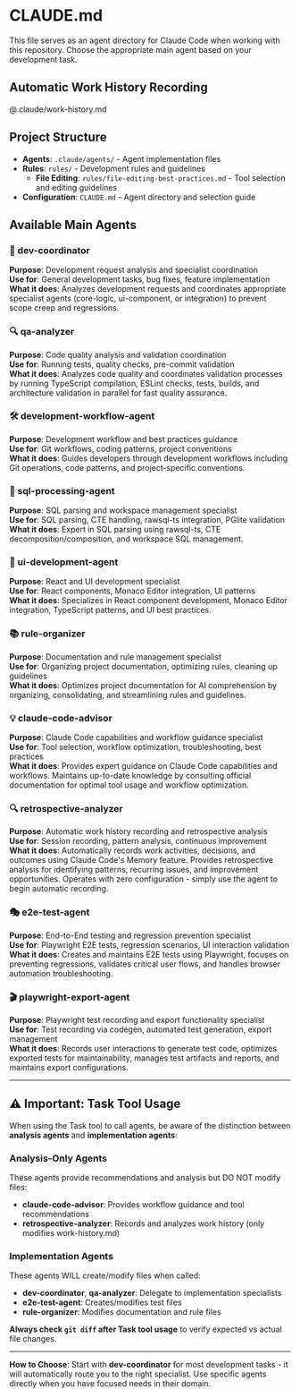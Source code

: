 # CLAUDE.md

This file serves as an agent directory for Claude Code when working with this repository. Choose the appropriate main agent based on your development task.

## Automatic Work History Recording
@.claude/work-history.md

## Project Structure
- **Agents**: `.claude/agents/` - Agent implementation files
- **Rules**: `rules/` - Development rules and guidelines
  - **File Editing**: `rules/file-editing-best-practices.md` - Tool selection and editing guidelines
- **Configuration**: `CLAUDE.md` - Agent directory and selection guide

## Available Main Agents

### 🎯 dev-coordinator
**Purpose**: Development request analysis and specialist coordination  
**Use for**: General development tasks, bug fixes, feature implementation  
**What it does**: Analyzes development requests and coordinates appropriate specialist agents (core-logic, ui-component, or integration) to prevent scope creep and regressions.

### 🔍 qa-analyzer  
**Purpose**: Code quality analysis and validation coordination  
**Use for**: Running tests, quality checks, pre-commit validation  
**What it does**: Analyzes code quality and coordinates validation processes by running TypeScript compilation, ESLint checks, tests, builds, and architecture validation in parallel for fast quality assurance.

### 🛠️ development-workflow-agent
**Purpose**: Development workflow and best practices guidance  
**Use for**: Git workflows, coding patterns, project conventions  
**What it does**: Guides developers through development workflows including Git operations, code patterns, and project-specific conventions.

### 🔄 sql-processing-agent
**Purpose**: SQL parsing and workspace management specialist  
**Use for**: SQL parsing, CTE handling, rawsql-ts integration, PGlite validation  
**What it does**: Expert in SQL parsing using rawsql-ts, CTE decomposition/composition, and workspace SQL management.

### 🎨 ui-development-agent
**Purpose**: React and UI development specialist  
**Use for**: React components, Monaco Editor integration, UI patterns  
**What it does**: Specializes in React component development, Monaco Editor integration, TypeScript patterns, and UI best practices.

### 📚 rule-organizer
**Purpose**: Documentation and rule management specialist  
**Use for**: Organizing project documentation, optimizing rules, cleaning up guidelines  
**What it does**: Optimizes project documentation for AI comprehension by organizing, consolidating, and streamlining rules and guidelines.

### 💡 claude-code-advisor
**Purpose**: Claude Code capabilities and workflow guidance specialist  
**Use for**: Tool selection, workflow optimization, troubleshooting, best practices  
**What it does**: Provides expert guidance on Claude Code capabilities and workflows. Maintains up-to-date knowledge by consulting official documentation for optimal tool usage and workflow optimization.

### 🔍 retrospective-analyzer
**Purpose**: Automatic work history recording and retrospective analysis  
**Use for**: Session recording, pattern analysis, continuous improvement  
**What it does**: Automatically records work activities, decisions, and outcomes using Claude Code's Memory feature. Provides retrospective analysis for identifying patterns, recurring issues, and improvement opportunities. Operates with zero configuration - simply use the agent to begin automatic recording.

### 🎭 e2e-test-agent
**Purpose**: End-to-End testing and regression prevention specialist  
**Use for**: Playwright E2E tests, regression scenarios, UI interaction validation  
**What it does**: Creates and maintains E2E tests using Playwright, focuses on preventing regressions, validates critical user flows, and handles browser automation troubleshooting.

### 🎬 playwright-export-agent
**Purpose**: Playwright test recording and export functionality specialist  
**Use for**: Test recording via codegen, automated test generation, export management  
**What it does**: Records user interactions to generate test code, optimizes exported tests for maintainability, manages test artifacts and reports, and maintains export configurations.

---

## ⚠️ Important: Task Tool Usage

When using the Task tool to call agents, be aware of the distinction between **analysis agents** and **implementation agents**:

### Analysis-Only Agents
These agents provide recommendations and analysis but DO NOT modify files:
- **claude-code-advisor**: Provides workflow guidance and tool recommendations
- **retrospective-analyzer**: Records and analyzes work history (only modifies work-history.md)

### Implementation Agents  
These agents WILL create/modify files when called:
- **dev-coordinator**, **qa-analyzer**: Delegate to implementation specialists
- **e2e-test-agent**: Creates/modifies test files
- **rule-organizer**: Modifies documentation and rule files

**Always check `git diff` after Task tool usage** to verify expected vs actual file changes.

---

**How to Choose**: Start with **dev-coordinator** for most development tasks - it will automatically route you to the right specialist. Use specific agents directly when you have focused needs in their domain.